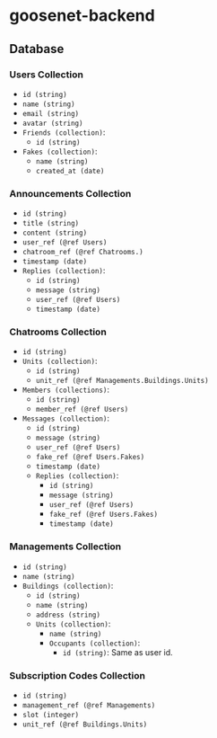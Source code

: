 # goosenet-backend

## Database
### Users Collection
- `id (string)`
- `name (string)`
- `email (string)`
- `avatar (string)`
- `Friends (collection)`:
    - `id (string)`
- `Fakes (collection)`:
    - `name (string)`
    - `created_at (date)`

### Announcements Collection
- `id (string)`
- `title (string)`
- `content (string)`
- `user_ref (@ref Users)`
- `chatroom_ref (@ref Chatrooms.)`
- `timestamp (date)`
- `Replies (collection)`:
    - `id (string)`
    - `message (string)`
    - `user_ref (@ref Users)`
    - `timestamp (date)`

### Chatrooms Collection
- `id (string)`
- `Units (collection)`:
    - `id (string)`
    - `unit_ref (@ref Managements.Buildings.Units)`
- `Members (collections)`:
    - `id (string)`
    - `member_ref (@ref Users)`
- `Messages (collection)`:
    - `id (string)`
    - `message (string)`
    - `user_ref (@ref Users)`
    - `fake_ref (@ref Users.Fakes)`
    - `timestamp (date)`
    - `Replies (collection)`:
        - `id (string)`
        - `message (string)`
        - `user_ref (@ref Users)`
        - `fake_ref (@ref Users.Fakes)`
        - `timestamp (date)`

### Managements Collection
- `id (string)`
- `name (string)`
- `Buildings (collection)`:
   - `id (string)`
   - `name (string)`
   - `address (string)`
   - `Units (collection)`:
       - `name (string)`
       - `Occupants (collection)`:
           - `id (string)`: Same as user id.
    
### Subscription Codes Collection
- `id (string)`
- `management_ref (@ref Managements)`
- `slot (integer)`
- `unit_ref (@ref Buildings.Units)`

